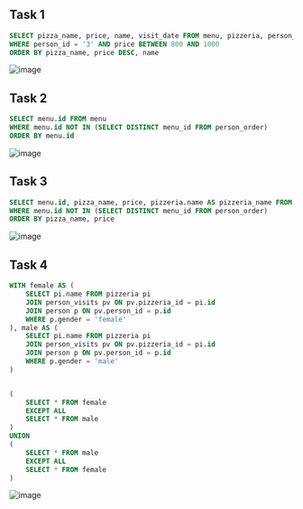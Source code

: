 ## Task 1

```sql
SELECT pizza_name, price, name, visit_date FROM menu, pizzeria, person_visits
WHERE person_id = '3' AND price BETWEEN 800 AND 1000
ORDER BY pizza_name, price DESC, name
```

![image](https://github.com/Custodi4n/SQL_Practice/assets/113520737/08ade57e-c547-4fb9-87be-7f6b101943dc)

## Task 2

```sql
SELECT menu.id FROM menu
WHERE menu.id NOT IN (SELECT DISTINCT menu_id FROM person_order)
ORDER BY menu.id
```

![image](https://github.com/Custodi4n/SQL_Practice/assets/113520737/a32c411c-4d5d-4920-9d7e-07c5699de39f)

## Task 3

```sql
SELECT menu.id, pizza_name, price, pizzeria.name AS pizzeria_name FROM menu, pizzeria
WHERE menu.id NOT IN (SELECT DISTINCT menu_id FROM person_order)
ORDER BY pizza_name, price
```

![image](https://github.com/Custodi4n/SQL_Practice/assets/113520737/3d34e374-e8f2-4c1a-a917-c66fa4828423)

## Task 4

```sql
WITH female AS (
	SELECT pi.name FROM pizzeria pi
	JOIN person_visits pv ON pv.pizzeria_id = pi.id
	JOIN person p ON pv.person_id = p.id
	WHERE p.gender = 'female'
), male AS (
	SELECT pi.name FROM pizzeria pi
	JOIN person_visits pv ON pv.pizzeria_id = pi.id
	JOIN person p ON pv.person_id = p.id
	WHERE p.gender = 'male'
)


(
	SELECT * FROM female
	EXCEPT ALL
	SELECT * FROM male
)
UNION
(
	SELECT * FROM male
	EXCEPT ALL
	SELECT * FROM female
)
```

![image](https://github.com/Custodi4n/SQL_Practice/assets/113520737/68375337-af8f-4482-ace2-3567d0682b84)
